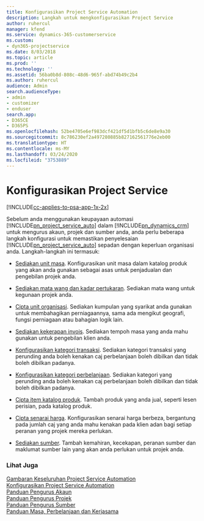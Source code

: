 ```yaml
---
title: Konfigurasikan Project Service Automation
description: Langkah untuk mengkonfigurasikan Project Service
author: ruhercul
manager: kfend
ms.service: dynamics-365-customerservice
ms.custom:
- dyn365-projectservice
ms.date: 8/03/2018
ms.topic: article
ms.prod: ''
ms.technology: ''
ms.assetid: 56ba0b8d-808c-48d6-965f-abd74b49c2b4
ms.author: ruhercul
audience: Admin
search.audienceType:
- admin
- customizer
- enduser
search.app:
- D365CE
- D365PS
ms.openlocfilehash: 52be4705e6ef983dcf421df5d1bfb5c6de8e9a30
ms.sourcegitcommit: 8c786230ef2a497280885b827162561776e2eb00
ms.translationtype: HT
ms.contentlocale: ms-MY
ms.lasthandoff: 03/24/2020
ms.locfileid: "3753889"
---
```

# <a name="configure-project-service"></a>Konfigurasikan Project Service

[!INCLUDE[cc-applies-to-psa-app-1x-2x](../includes/cc-applies-to-psa-app-1x-2x.md)]

Sebelum anda menggunakan keupayaan automasi [!INCLUDE[pn_project_service_auto](../includes/pn-project-service-auto.md)] dalam [!INCLUDE[pn_dynamics_crm](../includes/pn-dynamics-crm.md)] untuk mengurus akaun, projek dan sumber anda, anda perlu beberapa langkah konfigurasi untuk memastikan penyelesaian [!INCLUDE[pn_project_service_auto](../includes/pn-project-service-auto.md)] sepadan dengan keperluan organisasi anda. Langkah-langkah ini termasuk:  
  
-   [Sediakan unit masa](../project-service/set-up-time-units.md). Konfigurasikan unit masa dalam katalog produk yang akan anda gunakan sebagai asas untuk penjadualan dan pengebilan projek anda.  
  
-   [Sediakan mata wang dan kadar pertukaran](../project-service/set-up-currencies-exchange-rates.md). Sediakan mata wang untuk kegunaan projek anda.  
  
-   [Cipta unit organisasi](../project-service/create-organizational-units.md). Sediakan kumpulan yang syarikat anda gunakan untuk membahagikan perniagaannya, sama ada mengikut geografi, fungsi perniagaan atau bahagian logik lain.  
  
-   [Sediakan kekerapan invois](../project-service/set-up-invoice-frequencies.md). Sediakan tempoh masa yang anda mahu gunakan untuk pengebilan klien anda.  
  
-   [Konfigurasikan kategori transaksi](../project-service/configure-transaction-categories.md). Sediakan kategori transaksi yang perunding anda boleh kenakan caj perbelanjaan boleh dibilkan dan tidak boleh dibilkan padanya.  
  
-   [Konfigurasikan kategori perbelanjaan](../project-service/configure-expense-categories.md). Sediakan kategori yang perunding anda boleh kenakan caj perbelanjaan boleh dibilkan dan tidak boleh dibilkan padanya.  
  
-   [Cipta item katalog produk](../project-service/create-product-catalog-items.md). Tambah produk yang anda jual, seperti lesen perisian, pada katalog produk.  
  
-   [Cipta senarai harga](../project-service/create-price-list.md). Konfigurasikan senarai harga berbeza, bergantung pada jumlah caj yang anda mahu kenakan pada klien adan bagi setiap peranan yang projek mereka perlukan.  
  
-   [Sediakan sumber](../project-service/set-up-resources.md). Tambah kemahiran, kecekapan, peranan sumber dan maklumat sumber lain yang akan anda perlukan untuk projek anda.  
  
### <a name="see-also"></a>Lihat Juga  
 [Gambaran Keseluruhan Project Service Automation](../project-service/overview.md)   
 [Konfigurasikan Project Service Automation](../project-service/configure.md)   
 [Panduan Pengurus Akaun](../project-service/account-manager-guide.md)   
 [Panduan Pengurus Projek](../project-service/project-manager-guide.md)   
 [Panduan Pengurus Sumber](../project-service/resource-manager-guide.md)   
 [Panduan Masa, Perbelanjaan dan Kerjasama](../project-service/time-expense-collaboration-guide.md)
